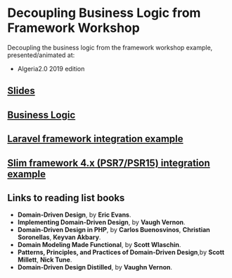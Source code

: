 # Decoupling Business Logic from Framework Workshop

Decoupling the business logic from the framework workshop example, presented/animated at:

- Algeria2.0 2019 edition 

## [Slides](https://aladin002dz.github.io/decouple-framwork-workshop/)

## [Business Logic](./todo/)

## [Laravel framework integration example](./todo-laravel)

## [Slim framework 4.x (PSR7/PSR15) integration example](./todo-slim)

## Links to reading list books

  * **Domain-Driven Design**, by **Eric Evans**.
  * **Implementing Domain-Driven Design**, by **Vaugh Vernon**.
  * **Domain-Driven Design in PHP**, by **Carlos Buenosvinos**, **Christian Soronellas**, **Keyvan Akbary**.
  * **Domain Modeling Made Functional**, by **Scott Wlaschin**.
  * **Patterns, Principles, and Practices of Domain-Driven Design**,by **Scott Millett**, **Nick Tune**.
  * **Domain-Driven Design Distilled**, by **Vaughn Vernon**.

